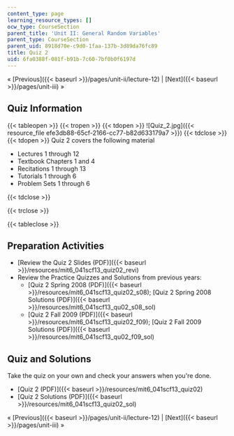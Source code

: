 ```yaml
---
content_type: page
learning_resource_types: []
ocw_type: CourseSection
parent_title: 'Unit II: General Random Variables'
parent_type: CourseSection
parent_uid: 8918d70e-c9d0-1faa-137b-3d89da76fc89
title: Quiz 2
uid: 6fa0388f-081f-b91b-7c60-7bf0b0f6197d
---
```


« [Previous]({{< baseurl >}}/pages/unit-ii/lecture-12) | [Next]({{< baseurl >}}/pages/unit-iii) »

Quiz Information
----------------

{{< tableopen >}}
{{< tropen >}}
{{< tdopen >}}
![Quiz_2.jpg]({{< resource_file efe3db88-65cf-2166-cc77-b82d633179a7 >}})
{{< tdclose >}}
{{< tdopen >}}
Quiz 2 covers the following material

*   Lectures 1 through 12
*   Textbook Chapters 1 and 4
*   Recitations 1 through 13
*   Tutorials 1 through 6
*   Problem Sets 1 through 6


{{< tdclose >}}

{{< trclose >}}

{{< tableclose >}}

Preparation Activities
----------------------

*   [Review the Quiz 2 Slides (PDF)]({{< baseurl >}}/resources/mit6_041scf13_quiz02_revi)
*   Review the Practice Quizzes and Solutions from previous years:
    *   [Quiz 2 Spring 2008 (PDF)]({{< baseurl >}}/resources/mit6_041scf13_quiz02_s08); [Quiz 2 Spring 2008 Solutions (PDF)]({{< baseurl >}}/resources/mit6_041scf13_qu02_s08_sol)
    *   [Quiz 2 Fall 2009 (PDF)]({{< baseurl >}}/resources/mit6_041scf13_quiz02_f09); [Quiz 2 Fall 2009 Solutions (PDF)]({{< baseurl >}}/resources/mit6_041scf13_qu02_f09_sol)

Quiz and Solutions
------------------

Take the quiz on your own and check your answers when you're done.

*   [Quiz 2 (PDF)]({{< baseurl >}}/resources/mit6_041scf13_quiz02)
*   [Quiz 2 Solutions (PDF)]({{< baseurl >}}/resources/mit6_041scf13_quiz02_sol)

« [Previous]({{< baseurl >}}/pages/unit-ii/lecture-12) | [Next]({{< baseurl >}}/pages/unit-iii) »